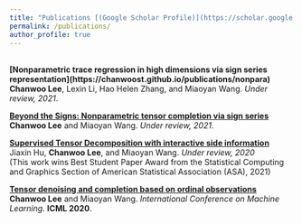 ```yaml
---
title: "Publications [(Google Scholar Profile)](https://scholar.google.com/citations?user=xN5M248AAAAJ&hl=en)"
permalink: /publications/
author_profile: true
---
```

<br>
<b>[Nonparametric trace regression in high dimensions via sign series representation](https://chanwoost.github.io/publications/nonpara)</b> <br>
<b>Chanwoo Lee</b>, Lexin Li, Hao Helen Zhang, and Miaoyan Wang.
<i>Under review, 2021</i>. 

<b>[Beyond the Signs: Nonparametric tensor completion via sign series](https://chanwoost.github.io/publications/signT)</b> <br>
<b>Chanwoo Lee</b> and  Miaoyan Wang.
<i>Under review, 2021</i>. 

<b>[Supervised Tensor Decomposition with interactive side information](https://chanwoost.github.io/publications/Tregress)</b> <br>
Jiaxin Hu, <b>Chanwoo Lee</b>, and Miaoyan Wang.
<i>Under review, 2020</i><br> 
(This work wins Best Student Paper Award from the Statistical Computing and Graphics Section of American Statistical Association (ASA), 2021)


<b>[Tensor denoising and completion based on ordinal observations](https://chanwoost.github.io/publications/ordinalT)</b> <br> 
<b>Chanwoo Lee</b> and Miaoyan Wang.
<i>International Conference on Machine Learning</i>. <b>ICML 2020</b>.

